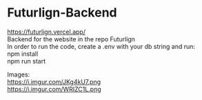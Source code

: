 # Futurlign-Backend
https://futurlign.vercel.app/  
Backend for the website in the repo Futurlign  
In order to run the code, create a .env with your db string and run:  
npm install  
npm run start  
  
Images:  
https://i.imgur.com/JKg4kU7.png  
https://i.imgur.com/WRIZC1L.png  